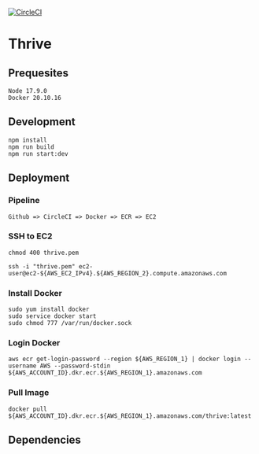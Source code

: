 [![CircleCI](https://dl.circleci.com/status-badge/img/gh/alicehccn/thrive/tree/main.svg?style=shield)](https://dl.circleci.com/status-badge/redirect/gh/alicehccn/thrive/tree/main)

# Thrive

## Prequesites
    Node 17.9.0
    Docker 20.10.16

## Development
    npm install
    npm run build
    npm run start:dev

## Deployment

  ### Pipeline
    
    Github => CircleCI => Docker => ECR => EC2

  ### SSH to EC2
    chmod 400 thrive.pem

    ssh -i "thrive.pem" ec2-user@ec2-${AWS_EC2_IPv4}.${AWS_REGION_2}.compute.amazonaws.com

  ### Install Docker
    sudo yum install docker
    sudo service docker start
    sudo chmod 777 /var/run/docker.sock

  ### Login Docker
    aws ecr get-login-password --region ${AWS_REGION_1} | docker login --username AWS --password-stdin ${AWS_ACCOUNT_ID}.dkr.ecr.${AWS_REGION_1}.amazonaws.com

  ### Pull Image
    docker pull ${AWS_ACCOUNT_ID}.dkr.ecr.${AWS_REGION_1}.amazonaws.com/thrive:latest


## Dependencies
